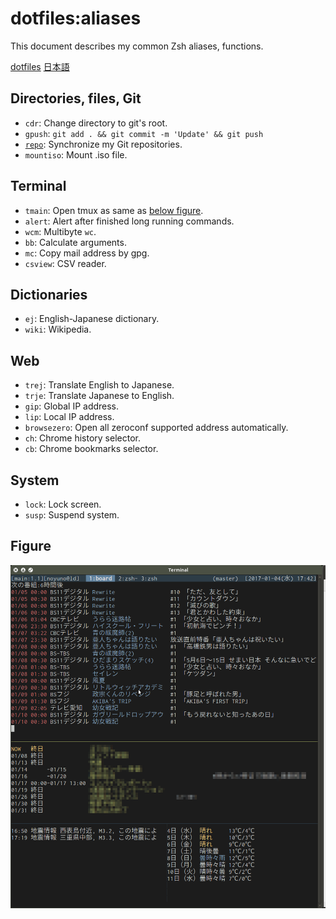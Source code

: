 # dotfiles:aliases

This document describes my common Zsh aliases, functions.

[dotfiles](https://github.com/noyuno/dotfiles/blob/master/readme.md)
[日本語](https://github.com/noyuno/dotfiles/blob/master/readme-ja.md)

## Directories, files, Git

- `cdr`: Change directory to git's root.
- `gpush`: `git add . && git commit -m 'Update' && git push`
- [`repo`](https://noyuno.github.io/blog/2017/06/25/repo/): Synchronize my Git repositories.
- `mountiso`: Mount .iso file.

## Terminal

- `tmain`: Open tmux as same as [below figure](https://github.com/noyuno/dotfiles/blob/master/readme-aliases.md#figure).
- `alert`: Alert after finished long running commands.
- `wcm`: Multibyte `wc`.
- `bb`: Calculate arguments.
- `mc`: Copy mail address by gpg.
- `csview`: CSV reader.

## Dictionaries

- `ej`: English-Japanese dictionary.
- `wiki`: Wikipedia.

## Web

- `trej`: Translate English to Japanese.
- `trje`: Translate Japanese to English.
- `gip`: Global IP address.
- `lip`: Local IP address.
- `browsezero`: Open all zeroconf supported address automatically.
- `ch`: Chrome history selector.
- `cb`: Chrome bookmarks selector.

## System

- `lock`: Lock screen.
- `susp`: Suspend system.

## Figure

![tmain](https://raw.githubusercontent.com/noyuno/dotfiles/master/fig/fig.png)

